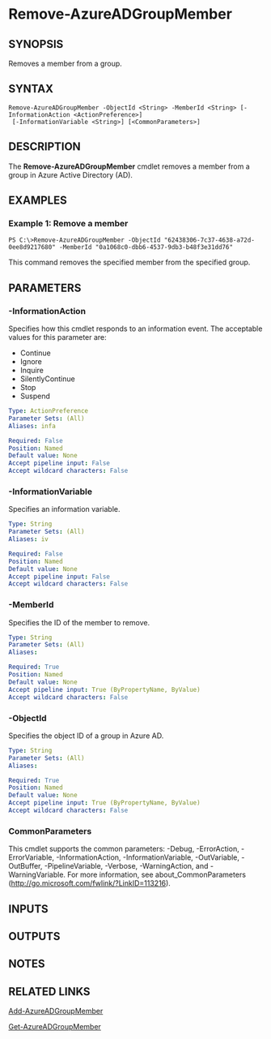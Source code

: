 ﻿---
external help file: Microsoft.Open.AzureAD16.Graph.PowerShell.dll-Help.xml
ms.assetid: FD2AE118-42DC-4DA4-A705-17972ECCA1E7
online version: 
schema: 2.0.0
ms.reviewer: rodejo
ms.custom: iamfeature=PowerShell
---

# Remove-AzureADGroupMember

## SYNOPSIS
Removes a member from a group.

## SYNTAX

```
Remove-AzureADGroupMember -ObjectId <String> -MemberId <String> [-InformationAction <ActionPreference>]
 [-InformationVariable <String>] [<CommonParameters>]
```

## DESCRIPTION
The **Remove-AzureADGroupMember** cmdlet removes a member from a group in Azure Active Directory (AD).

## EXAMPLES

### Example 1: Remove a member
```
PS C:\>Remove-AzureADGroupMember -ObjectId "62438306-7c37-4638-a72d-0ee8d9217680" -MemberId "0a1068c0-dbb6-4537-9db3-b48f3e31dd76"
```

This command removes the specified member from the specified group.

## PARAMETERS

### -InformationAction
Specifies how this cmdlet responds to an information event. The acceptable values for this parameter are:

- Continue
- Ignore
- Inquire
- SilentlyContinue
- Stop
- Suspend

```yaml
Type: ActionPreference
Parameter Sets: (All)
Aliases: infa

Required: False
Position: Named
Default value: None
Accept pipeline input: False
Accept wildcard characters: False
```

### -InformationVariable
Specifies an information variable.

```yaml
Type: String
Parameter Sets: (All)
Aliases: iv

Required: False
Position: Named
Default value: None
Accept pipeline input: False
Accept wildcard characters: False
```

### -MemberId
Specifies the ID of the member to remove.

```yaml
Type: String
Parameter Sets: (All)
Aliases: 

Required: True
Position: Named
Default value: None
Accept pipeline input: True (ByPropertyName, ByValue)
Accept wildcard characters: False
```

### -ObjectId
Specifies the object ID of a group in Azure AD.

```yaml
Type: String
Parameter Sets: (All)
Aliases: 

Required: True
Position: Named
Default value: None
Accept pipeline input: True (ByPropertyName, ByValue)
Accept wildcard characters: False
```

### CommonParameters
This cmdlet supports the common parameters: -Debug, -ErrorAction, -ErrorVariable, -InformationAction, -InformationVariable, -OutVariable, -OutBuffer, -PipelineVariable, -Verbose, -WarningAction, and -WarningVariable. For more information, see about_CommonParameters (http://go.microsoft.com/fwlink/?LinkID=113216).

## INPUTS

## OUTPUTS

## NOTES

## RELATED LINKS

[Add-AzureADGroupMember](./Add-AzureADGroupMember.md)

[Get-AzureADGroupMember](./Get-AzureADGroupMember.md)
